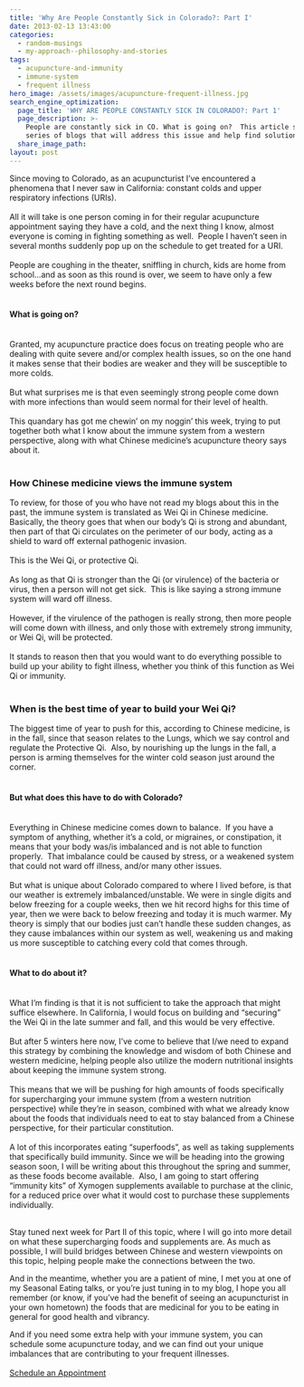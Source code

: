 ```yaml
---
title: 'Why Are People Constantly Sick in Colorado?: Part I'
date: 2013-02-13 13:43:00
categories:
  - random-musings
  - my-approach--philosophy-and-stories
tags:
  - acupuncture-and-immunity
  - immune-system
  - frequent illness
hero_image: /assets/images/acupuncture-frequent-illness.jpg
search_engine_optimization:
  page_title: 'WHY ARE PEOPLE CONSTANTLY SICK IN COLORADO?: Part 1'
  page_description: >-
    People are constantly sick in CO. What is going on?  This article starts a
    series of blogs that will address this issue and help find solutions.
  share_image_path:
layout: post
---
```


<div>Since moving to Colorado, as an acupuncturist I&rsquo;ve encountered a phenomena that I never saw in California: constant colds and upper respiratory infections (URIs).</div>

<div>&nbsp;</div>

<div>All it will take is one person coming in for their regular acupuncture appointment saying they have a cold, and the next thing I know, almost everyone is coming in fighting something as well.&nbsp; People I haven&rsquo;t seen in several months suddenly pop up on the schedule to get treated for a URI.&nbsp;</div>

<div>&nbsp;</div>

<div>People are coughing in the theater, sniffling in church, kids are home from school&hellip;and as soon as this round is over, we seem to have only a few weeks before the next round begins.</div>

<div>&nbsp;</div>

#### What is going on?

<div>&nbsp;</div>

<div>Granted, my acupuncture practice does focus on treating people who are dealing with quite severe and/or complex health issues, so on the one hand it makes sense that their bodies are weaker and they will be susceptible to more colds.</div>

<div>&nbsp;</div>

<div>But what surprises me is that even seemingly strong people come down with more infections than would seem normal for their level of health.</div>

<div>&nbsp;</div>

<div>This quandary has got me chewin&rsquo; on my noggin&rsquo; this week, trying to put together both what I know about the immune system from a western perspective, along with what Chinese medicine&rsquo;s acupuncture theory says about it.</div>

<div>&nbsp;</div>

### How Chinese medicine views the immune system

<div>To review, for those of you who have not read my blogs about this in the past, the immune system is translated as Wei Qi in Chinese medicine.&nbsp; Basically, the theory goes that when our body&rsquo;s Qi is strong and abundant, then part of that Qi circulates on the perimeter of our body, acting as a shield to ward off external pathogenic invasion.&nbsp;</div>

<div>&nbsp;</div>

<div>This is the Wei Qi, or protective Qi.&nbsp;</div>

<div>&nbsp;</div>

<div>As long as that Qi is stronger than the Qi (or virulence) of the bacteria or virus, then a person will not get sick.&nbsp; This is like saying a strong immune system will ward off illness.&nbsp;</div>

<div>&nbsp;</div>

<div>However, if the virulence of the pathogen is really strong, then more people will come down with illness, and only those with extremely strong immunity, or Wei Qi, will be protected.</div>

<div>&nbsp;</div>

<div>It stands to reason then that you would want to do everything possible to build up your ability to fight illness, whether you think of this function as Wei Qi or immunity.</div>

<div>&nbsp;</div>

### When is the best time of year to build your Wei Qi?

<div>The biggest time of year to push for this, according to Chinese medicine, is in the fall, since that season relates to the Lungs, which we say control and regulate the Protective Qi.&nbsp; Also, by nourishing up the lungs in the fall, a person is arming themselves for the winter cold season just around the corner.</div>

<div>&nbsp;</div>

#### But what does this have to do with Colorado?

<div>&nbsp;</div>

<div>Everything in Chinese medicine comes down to balance.&nbsp; If you have a symptom of anything, whether it&rsquo;s a cold, or migraines, or constipation, it means that your body was/is imbalanced and is not able to function properly.&nbsp; That imbalance could be caused by stress, or a weakened system that could not ward off illness, and/or many other issues.&nbsp;</div>

<div>&nbsp;</div>

<div>But what is unique about Colorado compared to where I lived before, is that our weather is extremely imbalanced/unstable. We were in single digits and below freezing for a couple weeks, then we hit record highs for this time of year, then we were back to below freezing and today it is much warmer. My theory is simply that our bodies just can&rsquo;t handle these sudden changes, as they cause imbalances within our system as well, weakening us and making us more susceptible to catching every cold that comes through.</div>

<div>&nbsp;</div>

#### What to do about it?

<div>&nbsp;</div>

<div>What I&rsquo;m finding is that it is not sufficient to take the approach that might suffice elsewhere. In California, I would focus on building and &ldquo;securing&rdquo; the Wei Qi in the late summer and fall, and this would be very effective.</div>

<div>&nbsp;</div>

<div>But after 5 winters here now, I&rsquo;ve come to believe that I/we need to expand this strategy by combining the knowledge and wisdom of both Chinese and western medicine, helping people also utilize the modern nutritional insights about keeping the immune system strong.</div>

<div>&nbsp;</div>

<div>This means that we will be pushing for high amounts of foods specifically for supercharging your immune system (from a western nutrition perspective) while they&rsquo;re in season, combined with what we already know about the foods that individuals need to eat to stay balanced from a Chinese perspective, for their particular constitution.&nbsp;</div>

<div>&nbsp;</div>

<div>A lot of this incorporates eating &ldquo;superfoods&rdquo;, as well as taking supplements that specifically build immunity. Since we will be heading into the growing season soon, I will be writing about this throughout the spring and summer, as these foods become available.&nbsp; Also, I am going to start offering &ldquo;immunity kits&rdquo; of Xymogen supplements available to purchase at the clinic, for a reduced price over what it would cost to purchase these supplements individually.</div>

<div>&nbsp;</div>

<div><p>Stay tuned next week for Part II of this topic, where I will go into more detail on what these supercharging foods and supplements are. As much as possible, I will build bridges between Chinese and western viewpoints on this topic, helping people make the connections between the two.</p><p>And in the meantime, whether you are a patient of mine, I met you at one of my Seasonal Eating talks, or you&rsquo;re just tuning in to my blog, I hope you all remember (or know, if you&rsquo;ve had the benefit of seeing an acupuncturist in your own hometown) the foods that are medicinal for you to be eating in general for good health and vibrancy.</p></div>

<div>And if you need some extra help with your immune system, you can schedule some acupuncture today, and we can find out your unique imbalances that are contributing to your frequent illnesses.</div>

<div class="align-to-center">&nbsp;</div>

<div class="align-to-center"><a href="__notset__">Schedule an Appointment</a></div>

&nbsp;